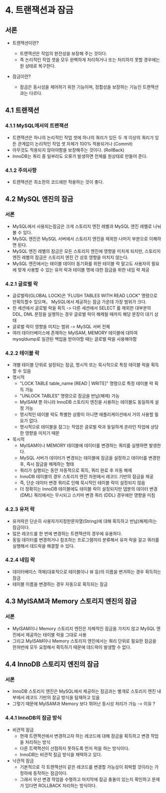# 4. 트랜잭션과 잠금
## 서론
- 트랜잭션이란?
    - 트랜잭션은 작업의 완전성을 보장해 주는 것이다. 
    - 즉 논리적인 작업 셋을 모두 완벽하게 처리하거나 또는 처리하지 못할 경우에는 원 상태로 복구한다.
    
- 잠금이란?
    - 잠금은 동시성을 제어하기 위한 기능이며, 정합성을 보장하는 기능인 트랜잭션과는 다르다.
    
## 4.1 트랜잭션
### 4.1.1 MySQL에서의 트랜잭션
- 트랜잭션은 하나의 논리적인 작업 셋에 하나의 쿼리가 있든 두 개 이상의 쿼리가 있든 관계없이 논리적인 작업 셋 자체가 100% 적용되거나 (Commit)
- 아무것도 적용되지 않아야함을 보장해주는 것이다. (RollBack)
- InnoDB는 쿼리 중 일부라도 오류가 발생하면 전체를 원상태로 만들어 준다.

### 4.1.2 주의사항
- 트랜잭션은 최소한의 코드에만 적용하는 것이 좋다.

## 4.2 MySQL 엔진의 잠금
### 서론
- MySQL에서 사용되는잠금은 크게 스토리지 엔진 레벨과 MySQL 엔진 레벨로 나눠볼 수 있다.
- MySQL 엔진은 MySQL 서버에서 스토리지 엔진을 제외한 나머지 부분으로 이해하면 된다.
- MySQL 엔진 레벨의 잠금은 모든 스토리지 엔진에 영향을 미치게 되지만, 스토리지 엔진 레벨의 잠금은 스토리지 엔진 간 상호 영향을 미치지 않는다.
- MySQL 엔진에서는 테이블 데이터 동기화를 위한 테이블 락 말고도 사용자의 필요에 맞게 사용할 수 있는 유저 락과 테이블 명에 대한 잠금을 위한 네임 락 제공

### 4.2.1 글로벌 락
- 글로벌락(GLOBAL LOCK)은 'FLUSH TABLES WITH READ LOCK" 명령으로만획득할수 있으며， MySQL에서 제공하는 잠금 가운데 가장 범위가 크다.
- 한 세션에서 글로벌 락을 획득 -> 다른 세션에서 SELECT 를 제외한 대부분의 DDL, DML 문장을 실행하는 경우 글로벌 락이 해제될 때까지 해당 문장이 대기 상태
- 글로벌 락이 영향을 미치는 범위 -> MySQL 서버 전체
- 여러 데이터베이스에 존재하는 MyISAM, MEMORY 테이블에 대하여 mysqldump로 일관된 백업을 받아야할 때는 글로벌 락을 사용해야함

### 4.2.2 테이블 락
- 개별 테이블 단위로 설정되는 잠금, 명시적 또는 묵시적으로 특정 테이블 락을 획득할 수 있음
- 명시적 
    - "LOCK TABLE table_name [READ | WRITE]" 명령으로 특정 테이블 락 획득 가능
    - "UNLOCK TABLES" 명령으로 잠금을 반납(해제) 가능
    - MyISAM 뿐 아니라 InnoDB 스토리지 엔진을 사용하는 테이블도 동일하게 설정 가능
    - 명시적인 테이블 락도 특별한 상황이 아니면 애플리케이션에서 거의 사용할 필요가 없다.
    - 명시적으로 테이블을 잠그는 작업은 글로벌 락과 동일하게 온라인 작업에 상당한 영향을 미치기 때문
- 묵시적
    - MyISAM이나 MEMORY 테이블에 데이터를 변경하는 쿼리를 실행하면 발생한다.
    - MySQL 서버가 데이터가 변경되는 테이블에 잠금을 설정하고 데이터를 변경한 후, 즉시 잠금을 해제하는 형태
    - 쿼리가 실행되는 동안 자동적으로 획득, 쿼리 완료 후 자동 해제
    - InnoDB 테이블의 경우 스토리지 엔진 차원에서 레코드 기반의 잠금을 제공 
    - 즉, 단순 데이터 변경 쿼리로 인해 묵시적인 테이블 락이 설정되지 않음
    - 더 정확히는 InnoDB 테이블에도 테이블 락이 설정되지만 댑분의 데이터 변경(DML) 쿼리에서는 무시되고 스키마 변경 쿼리 (DDL) 경우에만 영향을 미침

### 4.2.3 유저 락
- 유저락은 단순히 사용자가지정한문자열(String)에 대해 획득하고 반납(해제)하는 잠금이다.
- 많은 레코드를 한 번에 변경하는 트랜잭션의 경우에 유용하다.
- 동일 데이터를 변경하거나 참조하는 프로그램끼리 분류해서 유저 락을 걸고 쿼리를 실행해서 데드락을 해결할 수 있다.

### 4.2.4 네임 락
- 데이터베이스 객체(대표적으로 테이블이나 뷰 등)의 이름을 변겨하는 경우 획득하는 잠금
- 테이블 이름을 변경하는 경우 자동으로 획득되는 잠금

## 4.3 MyISAM과 Memory 스토리지 엔진의 잠금
### 서론
- MyISAM이나 Memory 스토리지 엔진은 자체적인 잠금을 가지지 않고 MySQL 엔진에서 제공하는 테이블 락을 그대로 사용
- 그리고 MyISAM이나 Memory 스토리지 엔진에서는 쿼리 단위로 필요한 잠금을 한꺼번에 모두 요청해서 획득하기 때문에 데드락이 발생할 수 없다.

## 4.4 InnoDB 스토리지 엔진의 잠금
### 서론
- InnoDB 스토리지 엔진은 MySQL에서 제공하는 잠금과는 별개로 스토리지 엔진 내부에서 레코드 기반의 잠금 방식을 탐재하고 있음
- 그렇기 때문에 MyISAM과 Memory 보다 뛰어난 동시성 처리가 가능 -> 이유 ?

### 4.4.1 InnoDB의 잠금 방식
- 비관적 잠금
    - 현재 트랜잭션에서 변경하고자 하는 레코드에 대해 잠금을 획득하고 변경 작업을 처리하는 방식
    - 다른 트랙잭션이 선점하지 못하도록 먼저 락을 하는 방식이다.
    - InnoDB는 비관적 잠금 방식을 채택하고 있다.
- 낙관적 잠금
    - 기본적으로 각 트랜잭션이 같은 레코드를 변경할 가능성이 희박할 것이라는 가정하에 동작하는 잠금이다.
    - 그래서 우선 변경 작업을 수행하고 마지막에 잠금 충돌이 있는지 확인하고 문제가 있다면 ROLLBACK 처리하는 방식이다.